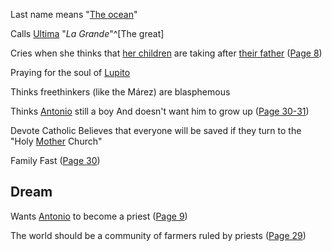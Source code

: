 Last name means "[The ocean](</Symbols/Water.md>)"

Calls [Ultima](</Ultima.md>) "*La Grande*"^[The great]

Cries when she thinks that [her children](</Márez Family/Gabriel and Maria Márez.md#List of Children>) are taking after [their father](</Márez Family/Gabriel and Maria Márez.md#Gabriel Márez>) ([Page 8](</BMU.pdf#page=20>))

Praying for the soul of [Lupito](</Lupito.md>) 

Thinks freethinkers (like the Márez) are blasphemous

Thinks [Antonio](</Márez Family/Antonio Márez.md>) still a boy
And doesn't want him to grow up
([Page 30-31](</BMU.pdf#page=42-43>))

Devote Catholic
Believes that everyone will be saved if they turn to the "Holy [Mother](</Symbols/the Virgin.md>) Church"

Family Fast ([Page 30](</BMU.pdf#page=42>))

## Dream
Wants [Antonio](</Márez Family/Antonio Márez.md>) to become a priest ([Page 9](</BMU.pdf#page=21>))

The world should be a community of farmers ruled by priests ([Page 29](</BMU.pdf#page=41>))